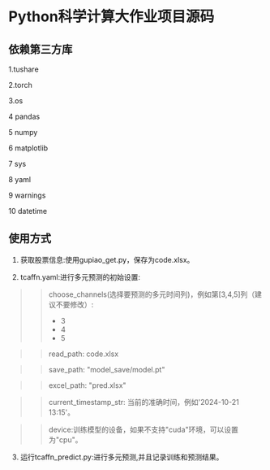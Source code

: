 # Python科学计算大作业项目源码

## 依赖第三方库

1.tushare

2.torch

3.os

4 pandas

5 numpy

6 matplotlib

7 sys

8 yaml

9 warnings

10 datetime

## 使用方式

1) 获取股票信息:使用gupiao_get.py，保存为code.xlsx。

2) tcaffn.yaml:进行多元预测的初始设置:
   
>> choose_channels(选择要预测的多元时间列)，例如第[3,4,5]列（建议不要修改）:  
>>  - 3  
>>  - 4  
>>  - 5

>> read_path: code.xlsx

>> save_path: "model_save/model.pt" 

>> excel_path: "pred.xlsx"

>> current_timestamp_str: 当前的准确时间，例如'2024-10-21 13:15'。

>> device:训练模型的设备，如果不支持"cuda"环境，可以设置为"cpu"。

3) 运行tcaffn_predict.py:进行多元预测,并且记录训练和预测结果。
